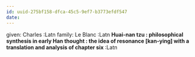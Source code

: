 ```yaml
---
id: uuid-275bf158-dfca-45c5-9ef7-b3773efdf547
date: 
---
```


given: Charles :Latn
family: Le Blanc :Latn
**Huai-nan tzu : philosophical synthesis in early Han thought : the idea of resonance [kan-ying] with a translation and analysis of chapter six** :Latn